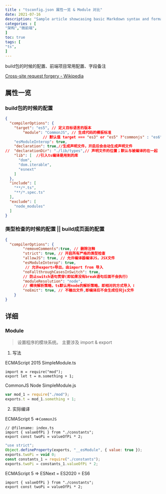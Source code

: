 ```yaml
---
title : "tsconfig.json 属性一览 & Module 对比"
date: 2021-07-16
description: "Sample article showcasing basic Markdown syntax and formatting for HTML elements."
categories : [                              
"架构","微前端",
]
toc: true
tags: [
"ts",
]
---
```



build包的时候的配置、前端项目常用配置、字段备注

 <!--more-->

[Cross-site request forgery - Wikipedia](https://en.wikipedia.org/wiki/Cross-site_request_forgery)

## 属性一览

### build包的时候的配置

```json
{
  "compilerOptions": {
    "target": "es5", // 定义目标语言的版本
		"module": "CommonJS", // 生成代码的模板标准
                 // 默认值 target === "es3" or "es5" ?"commonjs" : "es6"
    "esModuleInterop": true,
    "declaration": true,//生成声明文件，开启后会自动生成声明文件
//  "declarationDir": "./lib/types",// 声明文件的位置；默认与被编译的在一起
    "lib": [  //引入ts编译是用到的库
      "dom",
      "dom.iterable",
      "esnext"
    ]
  },
  "include": [
    "**/*.ts",
    "**/*.spec.ts"
  ],
  "exclude": [
    "node_modules"
  ]
}
```

### 类型检查的时候的配置 || build成页面的配置

```json
{
  "compilerOptions": {
		"removeComments":true, // 删除注释
		"strict": true, // 开启所有严格的类型检查
		"allowJS": true, // 允许编译器编译JS，JSX文件
		"esModuleInterop": true,
		 // 允许export=导出，由import from 导入
		"noFallthroughCasesInSwitch": true, 
		// 防止switch语句贯穿(即如果没有break语句后面不会执行)
		"moduleResolution": "node", 
		// 模块解析策略，ts默认用node的解析策略，即相对的方式导入 ❕
		"noEmit": true, // 不输出文件,即编译后不会生成任何js文件
	}
}
```

## 详细

### Module

> 设置程序的模块系统。
主要涉及 import & export

1. 写法

ECMAScript 2015      SimpleModule.ts

```tsx
import m = require("mod");
export let t = m.something + 1;
```

CommonJS    Node SimpleModule.js

```jsx
var mod_1 = require("./mod");
exports.t = mod_1.something + 1;
```

2. 实际编译

ECMAScript 5 ⇒`CommonJS`

```tsx
// @filename: index.ts
import { valueOfPi } from "./constants";
export const twoPi = valueOfPi * 2;
```

```jsx
"use strict";
Object.defineProperty(exports, "__esModule", { value: true });
exports.twoPi = void 0;
const constants_1 = require("./constants");
exports.twoPi = constants_1.valueOfPi * 2;
```

ECMAScript 5 ⇒ ESNext = ES2020 = ES6

```tsx
import { valueOfPi } from "./constants";
export const twoPi = valueOfPi * 2;
```
